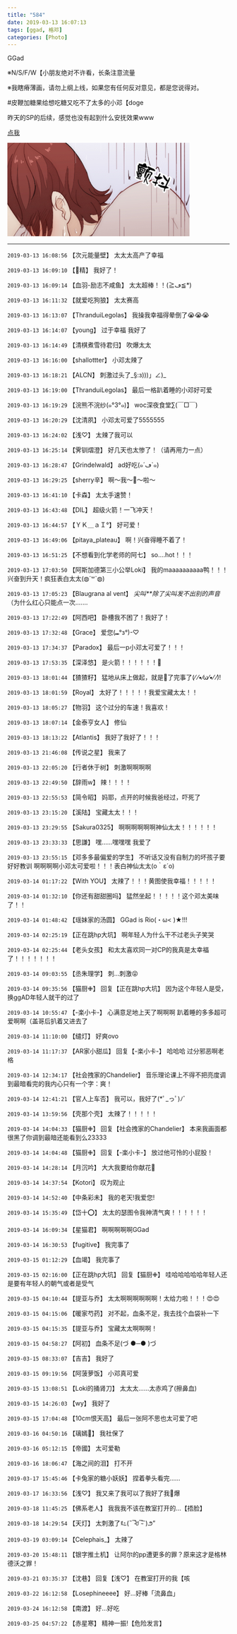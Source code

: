 ```yaml
---
title: "584"
date: 2019-03-13 16:07:13
tags: [ggad, 格邓]
categories: [Photo]
---
```


<p>GGad</p> 
<p>※N/S/F/W【小朋友绝对不许看，长条注意流量</p> 
<p>※我瞎瘠薄画，请勿上纲上线，如果您有任何反对意见，都是您说得对。</p> 
<p>#皮鞭加糖果给想吃糖又吃不了太多的小邓【doge</p> 
<p>昨天的SP的后续，感觉也没有起到什么安抚效果www</p> 
<p><a rel="nofollow" href="https://images-wixmp-ed30a86b8c4ca887773594c2.wixmp.com/f/d97cf4c4-1f95-4c79-9e66-10b31d5fac97/dd20f1f-fd26fbc7-b356-41c3-bef3-d86a6f7996f5.jpg?token=eyJ0eXAiOiJKV1QiLCJhbGciOiJIUzI1NiJ9.eyJzdWIiOiJ1cm46YXBwOjdlMGQxODg5ODIyNjQzNzNhNWYwZDQxNWVhMGQyNmUwIiwiaXNzIjoidXJuOmFwcDo3ZTBkMTg4OTgyMjY0MzczYTVmMGQ0MTVlYTBkMjZlMCIsIm9iaiI6W1t7InBhdGgiOiJcL2ZcL2Q5N2NmNGM0LTFmOTUtNGM3OS05ZTY2LTEwYjMxZDVmYWM5N1wvZGQyMGYxZi1mZDI2ZmJjNy1iMzU2LTQxYzMtYmVmMy1kODZhNmY3OTk2ZjUuanBnIn1dXSwiYXVkIjpbInVybjpzZXJ2aWNlOmZpbGUuZG93bmxvYWQiXX0.VLAn3hKrAzgIiN8veBMXKeN7zR_YNf4XMzfjXYV2w2g" target="_blank"  >点我</a></p>

![](https://raw.githubusercontent.com/alicewish/meowchain247/master/img_cVZNdzJtQk9JV2Z4V2drNkNRMVhiTVJaU3J2MGJEa0p6d2oyeVdvYTM2dUhMWnY3QlArSHpBPT0.png)

---

`2019-03-13 16:08:56` 【次元能量壁】 太太太高产了幸福

`2019-03-13 16:09:10` 【🍯精】 我好了！

`2019-03-13 16:09:14` 【血羽-励志不咸鱼】 太太超棒！！(≧ڡ≦*)

`2019-03-13 16:11:32` 【就爱吃狗狼】 太太赛高

`2019-03-13 16:13:07` 【ThranduiLegolas】 我操我幸福得晕倒了😭😭😭

`2019-03-13 16:14:07` 【young】 过于幸福 我好了

`2019-03-13 16:14:49` 【清棋煮雪待君归】 吹爆太太

`2019-03-13 16:16:00` 【shallottter】 小邓太辣了

`2019-03-13 16:18:21` 【ALCN】 刺激过头了\_§:з)))」∠)\_

`2019-03-13 16:19:00` 【ThranduiLegolas】 最后一格趴着睡的小邓好可爱

`2019-03-13 16:19:29` 【浣熊不浣纱(๑°3°๑)】 woc深夜食堂∑(￣□￣)

`2019-03-13 16:20:29` 【沈清夙】 小邓太可爱了5555555

`2019-03-13 16:24:02` 【浅♡】 太辣了我可以

`2019-03-13 16:25:14` 【霁钏熠澄】 好几天也太惨了！（请再用力一点）

`2019-03-13 16:28:47` 【Grindelwald】 ad好吃(๑´ڡ`๑)

`2019-03-13 16:29:25` 【sherry辛】 啊～我～🐍～啦～

`2019-03-13 16:41:10` 【卡森】 太太手速赞！

`2019-03-13 16:43:48` 【DIL】 超级火箭！一飞冲天！

`2019-03-13 16:44:57` 【ＹＫ＿ａＩ°】 好可爱！

`2019-03-13 16:49:06` 【pitaya\_plateau】 啊！兴奋得睡不着了！

`2019-03-13 16:51:25` 【不想看到化学老师的阿七】 so....hot！！！

`2019-03-13 17:03:50` 【阿斯加德第三小公举Loki】 我的maaaaaaaaaa鸭！！！兴奋到升天！疯狂表白太太(◍´꒳`◍)

`2019-03-13 17:05:23` 【Blaugrana al vent】 *尖叫**除了尖叫发不出别的声音*（为什么红心只能点一次.......

`2019-03-13 17:22:49` 【阿西吧】 卧槽我不困了！我好了！

`2019-03-13 17:32:48` 【Grace】 爱您(⑉°з°)-♡

`2019-03-13 17:34:37` 【Paradox】 最后一p小邓太可爱了！！！

`2019-03-13 17:53:35` 【深泽悠】 是火箭！！！！！！🚀

`2019-03-13 18:01:44` 【猹猹籽】 猛地从床上做起，就是🐍了完事了(⁄ ⁄•⁄ω⁄•⁄ ⁄)!

`2019-03-13 18:01:59` 【Royal】 太好了！！！！！我爱宝藏太太！！

`2019-03-13 18:05:27` 【物羽】 这个过分的车速！我喜欢！

`2019-03-13 18:07:14` 【金泰亨女人】 修仙

`2019-03-13 18:13:22` 【Atlantis】 我好了我好了！！！

`2019-03-13 21:46:08` 【传说之星】 我来了

`2019-03-13 22:05:20` 【行者休于树】 刺激啊啊啊啊

`2019-03-13 22:49:50` 【辞雨w】 辣！！！！

`2019-03-13 22:55:53` 【简令昭】 妈耶，点开的时候我爸经过，吓死了

`2019-03-13 23:15:20` 【溪陆】 宝藏太太！！！

`2019-03-13 23:29:55` 【Sakura0325】 啊啊啊啊啊啊神仙太太！！！！！！

`2019-03-13 23:33:33` 【思謙】 嘿……嘿嘿嘿 我爱了

`2019-03-13 23:55:15` 【邓多多最偏爱的学生】 不听话又没有自制力的坏孩子要好好教训 啊啊啊啊小邓太可爱啦！！！表白神仙太太(o｀ε´o)

`2019-03-14 01:17:22` 【With YOU】 太辣了！！！黄图使我幸福！！！！！

`2019-03-14 01:32:10` 【你还有甜甜圈吗】 猛然坐起！！！！！这个邓太美味了！！

`2019-03-14 01:48:42` 【瑶妹家的汤圆】 GGad is Rio(・ω< )★!!!

`2019-03-14 02:25:19` 【正在跳hp大坑】 啊年轻人为什么干不过老头子笑哭

`2019-03-14 02:25:44` 【老头女孩】 和太太喜欢同一对CP的我真是太幸福了！！！！！！！

`2019-03-14 09:03:55` 【丞朱理学】 刺…刺激😝

`2019-03-14 09:35:56` 【猫厨✙】 回复【正在跳hp大坑】 因为这个年轻人是受，换ggAD年轻人就干的过了

`2019-03-14 10:55:47` 【-楽小卡-】 心满意足地上天了啊啊啊 趴着睡的多多超可爱啊啊（盖哥后扒着又进去了

`2019-03-14 11:10:00` 【缱灯】 好爽ovo

`2019-03-14 11:17:37` 【AR家小甜瓜】 回复【-楽小卡-】 哈哈哈 过分邪恶啊老格

`2019-03-14 12:34:17` 【社会拽家的Chandelier】 音乐理论课上不得不把亮度调到最暗看完的我内心只有一个字：爽！

`2019-03-14 12:41:21` 【官人上车否】 我可以，我好了(*ﾟ\_っﾟ)ﾉﾞ

`2019-03-14 13:59:56` 【壳那个壳】 太辣了！！！！！

`2019-03-14 14:04:33` 【猫厨✙】 回复【社会拽家的Chandelier】 本来我画面都很黑了你调到最暗还能看到么23333

`2019-03-14 14:04:48` 【猫厨✙】 回复【-楽小卡-】 放过他可怜的小屁股！

`2019-03-14 14:28:14` 【月沉吟】 大大我要给你献花🌸

`2019-03-14 14:37:54` 【Kotori】 叹为观止

`2019-03-14 14:52:40` 【中条彩未】 我的老天!我爱您!

`2019-03-14 15:35:49` 【岱十⭕】 太太的瑟图令我神清气爽！！！！！！

`2019-03-14 16:09:34` 【星猫君】 啊啊啊啊啊GGad

`2019-03-14 16:30:53` 【fugitive】 我完事了

`2019-03-15 01:12:29` 【血竭】 我完事了

`2019-03-15 02:16:00` 【正在跳hp大坑】 回复【猫厨✙】 哇哈哈哈哈哈年轻人还是要有年轻人的朝气或者是受气

`2019-03-15 04:10:44` 【提亚与乔】 太太啊啊啊啊啊啊！太给力啦！！！😍😍

`2019-03-15 04:15:06` 【暖家芍药】 对不起，血条不足，我去找个血袋补一下

`2019-03-15 04:15:35` 【提亚与乔】 宝藏太太啊啊啊！

`2019-03-15 04:58:27` 【阿初】 血条不足(づ ●─● )づ

`2019-03-15 08:33:07` 【吉吉】 我好了

`2019-03-15 09:19:56` 【阿菠萝饭】 小邓真可爱

`2019-03-15 13:08:51` 【Loki的捅肾刀】 太太太……太赤鸡了(擦鼻血)

`2019-03-15 14:26:03` 【wy】 我好了

`2019-03-15 17:04:48` 【10cm恨天高】 最后一张阿不思也太可爱了吧

`2019-03-16 04:50:16` 【璃嫣🔨】 我社保了

`2019-03-16 05:12:15` 【帝國】 太可爱勒

`2019-03-16 18:06:47` 【海之间的泪】 打不开

`2019-03-17 15:45:46` 【卡兔家的糖小妖妖】 捏着拳头看完……

`2019-03-17 16:33:56` 【浅♡】 我又来了我可以了我好了我🐍爆

`2019-03-18 11:45:25` 【佛系老人】 我我我不该在教室打开的…【捂脸】

`2019-03-18 14:29:54` 【天灯】 太刺激了ꉂ೭(˵¯̴͒ꇴ¯̴͒˵)౨”

`2019-03-19 03:09:14` 【Celephais\_】 太辣了

`2019-03-20 15:48:11` 【银字推土机】 让阿尔的pp遭更多的罪？原来这才是格林德沃之罪！

`2019-03-21 03:35:37` 【沈巷】 回复【浅♡】 在教室打开的我【咳

`2019-03-22 16:12:58` 【Losephineeee】 好…好棒「流鼻血」

`2019-03-24 16:12:58` 【南渡】 好…好吃

`2019-03-25 04:57:22` 【赤星寒】 精神一振!【危险发言】
